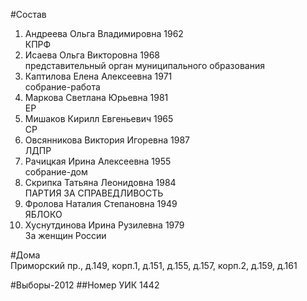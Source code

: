 #Состав
1. Андреева Ольга Владимировна 1962   
    КПРФ
2. Исаева Ольга Викторовна 1968   
    представительный орган муниципального образования
3. Каптилова Елена Алексеевна 1971   
    собрание-работа
4. Маркова Светлана Юрьевна 1981   
    ЕР
5. Мишаков Кирилл Евгеньевич 1965   
    СР
6. Овсянникова Виктория Игоревна 1987   
    ЛДПР
7. Рачицкая Ирина Алексеевна 1955   
    собрание-дом
8. Скрипка Татьяна Леонидовна 1984   
    ПАРТИЯ ЗА СПРАВЕДЛИВОСТЬ
9. Фролова Наталия Степановна 1949   
    ЯБЛОКО
10. Хуснутдинова Ирина Рузилевна 1979   
    За женщин России

#Дома  
Приморский пр., д.149, корп.1, д.151, д.155, д.157, корп.2, д.159, д.161

#Выборы-2012
##Номер УИК
1442
